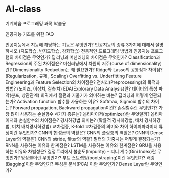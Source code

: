 # AI-class
기계학습 프로그래밍 과목 학습용

인공지능 기초를 위한 FAQ

인공지능에서 지능에 해당하는 기능은 무엇인가?
인공지능의 종류 3가지에 대해서 설명하시오 (지도학습, 반지도학습, 강화학습)
전통적인 프로그래밍 방법과 인공지능 프로그램의 차이점은 무엇인가?
딥러닝과 머신러닝의 차이점은 무엇인가?
Classification과 Regression의 주된 차이점은?
머신러닝에서 차원의 저주(curse of dimensionality)란?
Dimensionality Reduction는 왜 필요한가?
Ridge와 Lasso의 공통점과 차이점? (Regularization, 규제 , Scaling)
Overfitting vs. Underfitting
Feature Engineering과 Feature Selection의 차이점은?
전처리(Preprocessing)의 목적과 방법? (노이즈, 이상치, 결측치)
EDA(Explorary Data Analysis)란? 데이터의 특성 파악(분포, 상관관계)
회귀에서 절편과 기울기가 의미하는 바는? 딥러닝과 어떻게 연관되는가?
Activation function 함수를 사용하는 이유? Softmax, Sigmoid 함수의 차이는?
Forward propagation, Backward propagation이란?
손실함수란 무엇인가? 가장 많이 사용하는 손실함수 4가지 종류는?
옵티마이저(optimizer)란 무엇일까? 옵티마이저와 손실함수의 차이점은?
경사하강법 의미는? (확률적 경사하강법, 배치 경사하강법, 미치 배치경사하강법)
교차검증, K-fold 교차검증의 의미와 차이
하이퍼파라미터 튜닝이란 무엇인가?
CNN의 합성곱의 역활은?
CNN의 풀링층의 역활은?
CNN의 Dense Layer의 역활은?
CNN의 stride, filter의 역활? 필터의 가중치는 어떻게 결정되는가?
RNN을 사용하는 이유와 한계점은?
LSTM을 사용하는 이유와 한계점은?
GRU을 사용하는 이유와 차별성은?
결정트리에서 불순도(Impurity) – 지니 계수(Gini Index)란 무엇인가?
앙상블이란 무엇인가?
부트 스트랩핑(bootstraping)이란 무엇인가?
배깅(Bagging)이란 무엇인가?
주성분 분석(PCA) 이란 무엇인가?
Dense Layer란 무엇인가?
